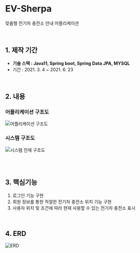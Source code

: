 # EV-Sherpa


맞춤형 전기차 충전소 안내 어플리케이션


<br>

## 1. 제작 기간

  - **기술 스택 : Java11, Spring boot, Spring Data JPA, MYSQL**
  - 기간  :  2021. 3. 4 ~ 2021. 6. 23


<br>

## 2. 내용
### 어플리케이션 구조도

![어플리케이션 구조도](https://github.com/JHwan96/EV-Sherpa_Backend/assets/70500003/f416d532-a231-4553-ad72-8728884f5f41)

### 시스템 구조도
![시스템 전체 구조도](https://github.com/JHwan96/EV-Sherpa_Backend/assets/70500003/297a4e75-5125-4358-9a73-6f57a2b20abb)

<br>


<br>

## 3. 핵심기능

1. 로그인 기능 구현 
2. 회원 정보를 통한 적절한 전기차 충전소 위치 기능 구현
3. 사용자 위치 및 조건에 따라 현재 사용할 수 있는 전기차 충전소 표시

    

<br>

## 4. ERD
![ERD](https://github.com/JHwan96/EV-Sherpa_Backend/assets/70500003/d3be8dfa-d1b3-44a2-827f-88fb7355e287)

<br>


